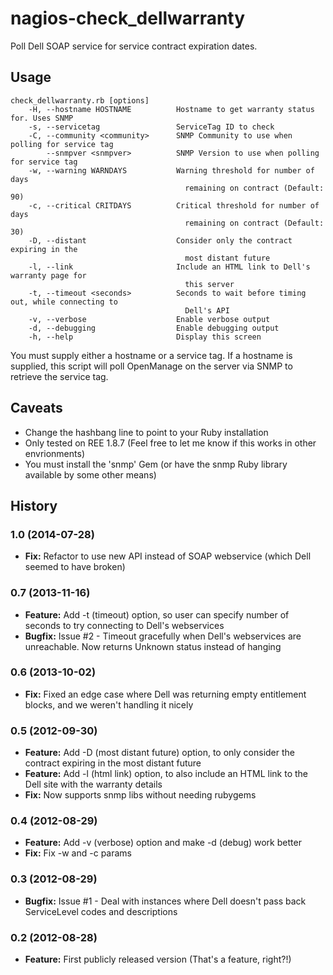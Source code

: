 nagios-check_dellwarranty
=========================

Poll Dell SOAP service for service contract expiration dates.

Usage
-------
    check_dellwarranty.rb [options]
        -H, --hostname HOSTNAME          Hostname to get warranty status for. Uses SNMP
        -s, --servicetag                 ServiceTag ID to check
        -C, --community <community>      SNMP Community to use when polling for service tag
            --snmpver <snmpver>          SNMP Version to use when polling for service tag
        -w, --warning WARNDAYS           Warning threshold for number of days
                                           remaining on contract (Default: 90)
        -c, --critical CRITDAYS          Critical threshold for number of days
                                           remaining on contract (Default: 30)
        -D, --distant                    Consider only the contract expiring in the
                                           most distant future
        -l, --link                       Include an HTML link to Dell's warranty page for
                                           this server
        -t, --timeout <seconds>          Seconds to wait before timing out, while connecting to
                                           Dell's API
        -v, --verbose                    Enable verbose output
        -d, --debugging                  Enable debugging output
        -h, --help                       Display this screen

You must supply either a hostname or a service tag. If a hostname is supplied, this script will
poll OpenManage on the server via SNMP to retrieve the service tag.

Caveats
-------
* Change the hashbang line to point to your Ruby installation
* Only tested on REE 1.8.7 (Feel free to let me know if this works in other envrionments)
* You must install the 'snmp' Gem (or have the snmp Ruby library available by some other means)

History
------------
### 1.0 (2014-07-28)
* **Fix:** Refactor to use new API instead of SOAP webservice (which Dell seemed to have broken)

### 0.7 (2013-11-16)
* **Feature:** Add -t (timeout) option, so user can specify number of seconds to try connecting to Dell's webservices
* **Bugfix:** Issue #2 - Timeout gracefully when Dell's webservices are unreachable. Now returns Unknown status instead of hanging

### 0.6 (2013-10-02)
* **Fix:** Fixed an edge case where Dell was returning empty entitlement blocks, and we weren't handling it nicely

### 0.5 (2012-09-30)
* **Feature:** Add -D (most distant future) option, to only consider the contract expiring in the most distant future
* **Feature:** Add -l (html link) option, to also include an HTML link to the Dell site with the warranty details
* **Fix:** Now supports snmp libs without needing rubygems

### 0.4 (2012-08-29)
* **Feature:** Add -v (verbose) option and make -d (debug) work better  
* **Fix:** Fix -w and -c params

### 0.3 (2012-08-29)
* **Bugfix:** Issue #1 - Deal with instances where Dell doesn't pass back ServiceLevel codes and descriptions

### 0.2 (2012-08-28)
* **Feature:** First publicly released version (That's a feature, right?!)
